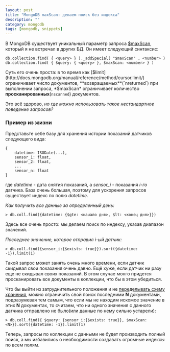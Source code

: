 ```yaml
---
layout: post
title: "MongoDB maxScan: делаем поиск без индекса"
description: ""
category: mongodb
tags: [mongodb, snippets]
---
```



В MongoDB существует уникальный параметр запроса [$maxScan](http://docs.mongodb.org/manual/reference/operator/maxScan/), который я не встречал в других БД. Он имеет следующий синтаксис:

    db.collection.find( { <query> } )._addSpecial( "$maxScan" , <number> )
    db.collection.find( { $query: { <query> }, $maxScan: <number> } )
    
Суть его очень проста: в то время как [$limit](http://docs.mongodb.org/manual/reference/method/cursor.limit/) ограничивает число документов, **возвращаемых**(`nreturned`) при выполнении запроса, *$maxScan* ограничивает количество **просканированных**(`nscanned`) документов.

Это всё здорово, *но где можно использовать такое нестандартное поведение запросов?*

### Пример из жизни

Представьте себе базу для хранения истории показаний датчиков следующего вида:

    {
        datetime: ISODate(...),
        sensor_1: float,
        sensor_2: float,
        ...
        sensor_n: float
    }

где *datetime* - дата снятия показаний, а *sensor_i* -  показания *i-го* датчика. База очень большая, поэтому для ускорения запросов существует индекс по полю *datetime*.

*Как получить все данные за определенный день:*

    > db.coll.find({datetime: {$gte: <начало дня>, $lt: <конец дня>}})

Здесь все очень просто: мы делаем поиск по индексу, указав диапазон значений. 

*Последнее значение, которое отправил i-ый датчик:*

    > db.coll.find({sensor_i:{$exists: true}}).sort({datetime: -1}).limit(1)
    
Такой запрос может занять очень много времени, если датчик скидывал свои показания очень давно. Ещё хуже, если датчик ни разу еще не скидывал своих показаний. В этом случае монго придется просканировать все документы в коллекции, что бы в этом убедиться. 

Что бы выйти из затруднительного положения и не [переделывать схему хранения](http://habrahabr.ru/post/177761/), можно ограничить свой поиск последними **N** документами, подразумевая тем самым, что если мы не находим искомое значение в этих **N** документах, то считаем, что ни одного значения с данного датчика отправлено не было(или данные по нему сильно устарели):

    > db.coll.find({ $query: {sensor_i:{$exists: true}}, $maxScan: <N>}).sort({datetime: -1}).limit(1)
    
Теперь, запросы по коллекции с данными не будет производить полный поиск, а мы избавились о необходимости создавать огромные индексы по всем полям.